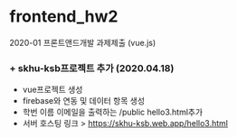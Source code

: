# frontend_hw2
2020-01 프론트앤드개발 과제제출 (vue.js)

### + skhu-ksb프로젝트 추가 (2020.04.18)
  + vue프로젝트 생성  
  + firebase와 연동 및 데이터 항목 생성  
  + 학번 이름 이메일을 출력하는 /public hello3.html추가  
  + 서버 호스팅 링크 > https://skhu-ksb.web.app/hello3.html
